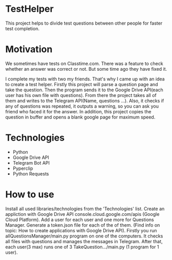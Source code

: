 # TestHelper
This project helps to divide test questions between other people for faster test completion.

# Motivation
We sometimes have tests on Classtime.com. There was a feature to check whether an answer 
was correct or not. But some time ago they have fixed it. 

I complete my tests with two my friends. That's why I came up with an idea to create a test helper. Firstly this project will
parse a question page and take the question. Then the program sends it to the Google Drive API(each user has his own
file with questions). From there the project takes all of them and writes to the Telegram API(Name, questions ...). Also, 
it checks if any of questions was repeated, it outputs a warning, so you can ask you friend who faced it for the answer.
In addition, this project copies the question in buffer and opens a blank google page for maximum speed.

# Technologies
* Python
* Google Drive API
* Telegram Bot API
* Pyperclip
* Python Requests

# How to use
Install all used libraries/technologies from the 'Technologies' list.
Create an appliction with Google Drive API console.cloud.google.com/apis (Google Cloud Platform). Add a user for each user 
and one more for Questions Manager. Generate a token.json file for each of the of them. 
(Find info on topic: How to create applications with Google Drive API).
Firstly you run allQuestionsManager/main.py program on one of the computers. It checks all files 
with questions and manages the messages in Telegram.
After that, each user(3 max) runs one of 3 TakeQuestion.../main.py   (1 program for 1 user).
